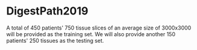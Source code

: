 # DigestPath2019
A total of 450 patients' 750 tissue slices of an average size of 3000x3000 will be provided as the training set. We will also provide another 150 patients' 250 tissues as the testing set. 


